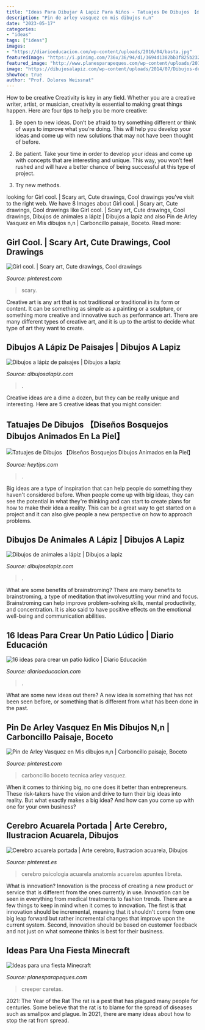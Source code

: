 ```yaml
---
title: "Ideas Para Dibujar A Lapiz Para Niños - Tatuajes De Dibujos 【diseños Bosquejos Dibujos Animados En La Piel】"
description: "Pin de arley vasquez en mis dibujos n,n"
date: "2023-05-17"
categories:
- "ideas"
tags: ["ideas"]
images:
- "https://diarioeducacion.com/wp-content/uploads/2016/04/basta.jpg"
featuredImage: "https://i.pinimg.com/736x/36/94/d1/3694d1382bb3f825b2328f28ee184465.jpg"
featured_image: "http://www.planesparapeques.com/wp-content/uploads/2017/05/PlanesPeques_Minecraft_MascaraSlimeHQ.jpg"
image: "https://dibujosalapiz.com/wp-content/uploads/2014/07/Dibujos-de-animales-a-lápiz-72.jpg"
ShowToc: true
author: "Prof. Dolores Weissnat"
---
```



How to be creative
Creativity is key in any field. Whether you are a creative writer, artist, or musician, creativity is essential to making great things happen. Here are four tips to help you be more creative:
1. Be open to new ideas. Don’t be afraid to try something different or think of ways to improve what you’re doing. This will help you develop your ideas and come up with new solutions that may not have been thought of before.

2. Be patient. Take your time in order to develop your ideas and come up with concepts that are interesting and unique. This way, you won’t feel rushed and will have a better chance of being successful at this type of project.

3. Try new methods.

	

		
looking for Girl cool. | Scary art, Cute drawings, Cool drawings you've visit to the right web. We have 8 Images about Girl cool. | Scary art, Cute drawings, Cool drawings like Girl cool. | Scary art, Cute drawings, Cool drawings, Dibujos de animales a lápiz | Dibujos a lapiz and also Pin de Arley Vasquez en Mis dibujos n,n | Carboncillo paisaje, Boceto. Read more:
		
    
## Girl Cool. | Scary Art, Cute Drawings, Cool Drawings

<img loading=lazy src="https://i.pinimg.com/736x/36/94/d1/3694d1382bb3f825b2328f28ee184465.jpg" onerror="this.onerror=null;this.src='https://tse2.mm.bing.net/th?id=OIP.xv8tNpHeK9KdEyd7PIIKqgHaJ3&amp;pid=15.1';" alt="Girl cool. | Scary art, Cute drawings, Cool drawings">

_Source: pinterest.com_

>scary. 

	

Creative art is any art that is not traditional or traditional in its form or content. It can be something as simple as a painting or a sculpture, or something more creative and innovative such as performance art. There are many different types of creative art, and it is up to the artist to decide what type of art they want to create.

    
## Dibujos A Lápiz De Paisajes | Dibujos A Lapiz

<img loading=lazy src="https://dibujosalapiz.com/wp-content/uploads/2014/05/dibujos-a-lapiz-de-paisajes-5.jpg" onerror="this.onerror=null;this.src='https://tse3.mm.bing.net/th?id=OIP.jtNRPJ-iOvPqp8D3K5vBWAHaKF&amp;pid=15.1';" alt="Dibujos a lápiz de paisajes | Dibujos a lapiz">

_Source: dibujosalapiz.com_

>. 

	

Creative ideas are a dime a dozen, but they can be really unique and interesting. Here are 5 creative ideas that you might consider: 

    
## Tatuajes De Dibujos 【Diseños Bosquejos Dibujos Animados En La Piel】

<img loading=lazy src="https://www.heytips.com/wp-content/uploads/2019/01/dibujos-a-lapiz-para-tatuajes-4.jpg" onerror="this.onerror=null;this.src='https://tse3.mm.bing.net/th?id=OIP.1R3UZbzqxlpGltjnM5imsQHaNd&amp;pid=15.1';" alt="Tatuajes de Dibujos 【Diseños Bosquejos Dibujos Animados en la Piel】">

_Source: heytips.com_

>. 

	

Big ideas are a type of inspiration that can help people do something they haven't considered before. When people come up with big ideas, they can see the potential in what they're thinking and can start to create plans for how to make their idea a reality. This can be a great way to get started on a project and it can also give people a new perspective on how to approach problems.

    
## Dibujos De Animales A Lápiz | Dibujos A Lapiz

<img loading=lazy src="https://dibujosalapiz.com/wp-content/uploads/2014/07/Dibujos-de-animales-a-lápiz-72.jpg" onerror="this.onerror=null;this.src='https://tse3.mm.bing.net/th?id=OIP.Y9a72PHq0xa768_4GVh07gAAAA&amp;pid=15.1';" alt="Dibujos de animales a lápiz | Dibujos a lapiz">

_Source: dibujosalapiz.com_

>. 

	

What are some benefits of brainstroming?
There are many benefits to brainstroming, a type of meditation that involvesuttling your mind and focus. Brainstroming can help improve problem-solving skills, mental productivity, and concentration. It is also said to have positive effects on the emotional well-being and communication abilities.

    
## 16 Ideas Para Crear Un Patio Lúdico | Diario Educación

<img loading=lazy src="https://diarioeducacion.com/wp-content/uploads/2016/04/basta.jpg" onerror="this.onerror=null;this.src='https://tse1.mm.bing.net/th?id=OIP.yO33Bc6xNFUD6bMU0KNH7wHaMW&amp;pid=15.1';" alt="16 ideas para crear un patio lúdico | Diario Educación">

_Source: diarioeducacion.com_

>. 

	

What are some new ideas out there?
A new idea is something that has not been seen before, or something that is different from what has been done in the past.

    
## Pin De Arley Vasquez En Mis Dibujos N,n | Carboncillo Paisaje, Boceto

<img loading=lazy src="https://i.pinimg.com/736x/5d/eb/74/5deb743126a617b033ad0a91335d5a38.jpg" onerror="this.onerror=null;this.src='https://tse4.mm.bing.net/th?id=OIP.1qGh2GK43CxptIr2o4lTqwHaJc&amp;pid=15.1';" alt="Pin de Arley Vasquez en Mis dibujos n,n | Carboncillo paisaje, Boceto">

_Source: pinterest.com_

>carboncillo boceto tecnica arley vasquez. 

	

When it comes to thinking big, no one does it better than entrepreneurs. These risk-takers have the vision and drive to turn their big ideas into reality. But what exactly makes a big idea? And how can you come up with one for your own business?

    
## Cerebro Acuarela Portada | Arte Cerebro, Ilustracion Acuarela, Dibujos

<img loading=lazy src="https://i.pinimg.com/736x/e6/7a/f3/e67af3d0bb6d330e1fc5685959fbf9e4.jpg" onerror="this.onerror=null;this.src='https://tse3.mm.bing.net/th?id=OIP.-Jjk_-HWop5Bn62WRcwVxAHaJ3&amp;pid=15.1';" alt="Cerebro acuarela portada | Arte cerebro, Ilustracion acuarela, Dibujos">

_Source: pinterest.es_

>cerebro psicologia acuarela anatomía acuarelas apuntes libreta. 

	

What is innovation?
Innovation is the process of creating a new product or service that is different from the ones currently in use. Innovation can be seen in everything from medical treatments to fashion trends.
There are a few things to keep in mind when it comes to innovation. The first is that innovation should be incremental, meaning that it shouldn't come from one big leap forward but rather incremental changes that improve upon the current system. Second, innovation should be based on customer feedback and not just on what someone thinks is best for their business.

    
## Ideas Para Una Fiesta Minecraft

<img loading=lazy src="http://www.planesparapeques.com/wp-content/uploads/2017/05/PlanesPeques_Minecraft_MascaraSlimeHQ.jpg" onerror="this.onerror=null;this.src='https://tse3.mm.bing.net/th?id=OIP.WqaTDchk4IFqTr0iVVMDIwHaKe&amp;pid=15.1';" alt="Ideas para una fiesta Minecraft">

_Source: planesparapeques.com_

>creeper caretas. 

	

2021: The Year of the Rat
The rat is a pest that has plagued many people for centuries. Some believe that the rat is to blame for the spread of diseases such as smallpox and plague. In 2021, there are many ideas about how to stop the rat from spread.

